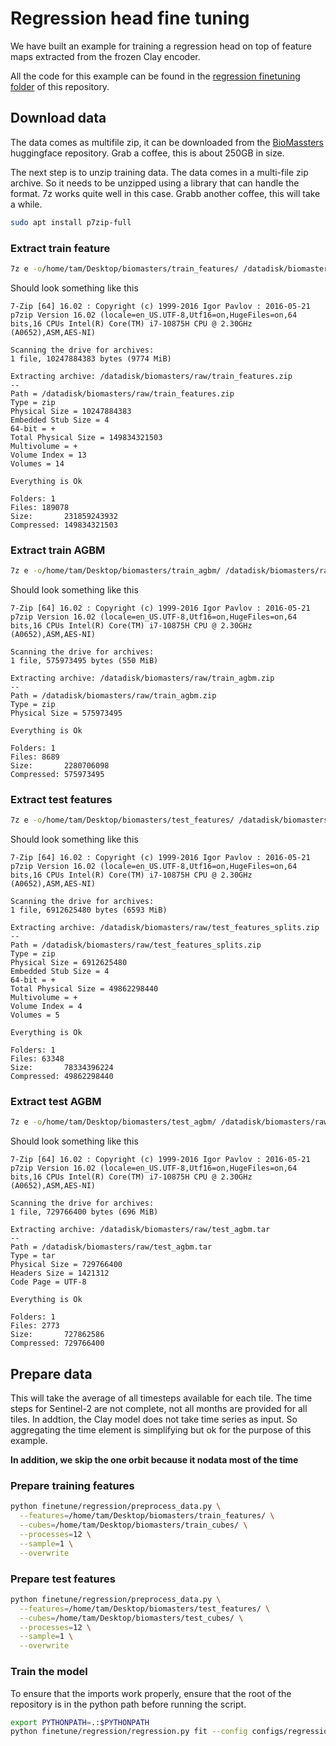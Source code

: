 # Regression head fine tuning

We have built an example for training a regression head on top of
feature maps extracted from the frozen Clay encoder.

All the code for this example can be found in the
[regression finetuning folder](https://github.com/Clay-foundation/model/blob/main/finetune/regression)
of this repository.

## Download data

The data comes as multifile zip, it can be downloaded from the
[BioMassters](https://huggingface.co/datasets/nascetti-a/BioMassters/)
huggingface repository. Grab a coffee, this is about 250GB in size.

The next step is to unzip training data. The data comes in a multi-file
zip archive. So it needs to be unzipped using a library that can handle
the format. 7z works quite well in this case. Grabb another coffee, this
will take a while.

```bash
sudo apt install p7zip-full
```

### Extract train feature


```bash
7z e -o/home/tam/Desktop/biomasters/train_features/ /datadisk/biomasters/raw/train_features.zip
```

Should look something like this

```
7-Zip [64] 16.02 : Copyright (c) 1999-2016 Igor Pavlov : 2016-05-21
p7zip Version 16.02 (locale=en_US.UTF-8,Utf16=on,HugeFiles=on,64 bits,16 CPUs Intel(R) Core(TM) i7-10875H CPU @ 2.30GHz (A0652),ASM,AES-NI)

Scanning the drive for archives:
1 file, 10247884383 bytes (9774 MiB)

Extracting archive: /datadisk/biomasters/raw/train_features.zip
--
Path = /datadisk/biomasters/raw/train_features.zip
Type = zip
Physical Size = 10247884383
Embedded Stub Size = 4
64-bit = +
Total Physical Size = 149834321503
Multivolume = +
Volume Index = 13
Volumes = 14

Everything is Ok

Folders: 1
Files: 189078
Size:       231859243932
Compressed: 149834321503
```

### Extract train AGBM

```bash
7z e -o/home/tam/Desktop/biomasters/train_agbm/ /datadisk/biomasters/raw/train_agbm.zip
```

Should look something like this

```
7-Zip [64] 16.02 : Copyright (c) 1999-2016 Igor Pavlov : 2016-05-21
p7zip Version 16.02 (locale=en_US.UTF-8,Utf16=on,HugeFiles=on,64 bits,16 CPUs Intel(R) Core(TM) i7-10875H CPU @ 2.30GHz (A0652),ASM,AES-NI)

Scanning the drive for archives:
1 file, 575973495 bytes (550 MiB)

Extracting archive: /datadisk/biomasters/raw/train_agbm.zip
--
Path = /datadisk/biomasters/raw/train_agbm.zip
Type = zip
Physical Size = 575973495

Everything is Ok

Folders: 1
Files: 8689
Size:       2280706098
Compressed: 575973495
```

### Extract test features

```bash
7z e -o/home/tam/Desktop/biomasters/test_features/ /datadisk/biomasters/raw/test_features_splits.zip
```

Should look something like this

```
7-Zip [64] 16.02 : Copyright (c) 1999-2016 Igor Pavlov : 2016-05-21
p7zip Version 16.02 (locale=en_US.UTF-8,Utf16=on,HugeFiles=on,64 bits,16 CPUs Intel(R) Core(TM) i7-10875H CPU @ 2.30GHz (A0652),ASM,AES-NI)

Scanning the drive for archives:
1 file, 6912625480 bytes (6593 MiB)

Extracting archive: /datadisk/biomasters/raw/test_features_splits.zip
--
Path = /datadisk/biomasters/raw/test_features_splits.zip
Type = zip
Physical Size = 6912625480
Embedded Stub Size = 4
64-bit = +
Total Physical Size = 49862298440
Multivolume = +
Volume Index = 4
Volumes = 5

Everything is Ok

Folders: 1
Files: 63348
Size:       78334396224
Compressed: 49862298440
```

### Extract test AGBM

```bash
7z e -o/home/tam/Desktop/biomasters/test_agbm/ /datadisk/biomasters/raw/test_agbm.tar
```

Should look something like this

```
7-Zip [64] 16.02 : Copyright (c) 1999-2016 Igor Pavlov : 2016-05-21
p7zip Version 16.02 (locale=en_US.UTF-8,Utf16=on,HugeFiles=on,64 bits,16 CPUs Intel(R) Core(TM) i7-10875H CPU @ 2.30GHz (A0652),ASM,AES-NI)

Scanning the drive for archives:
1 file, 729766400 bytes (696 MiB)

Extracting archive: /datadisk/biomasters/raw/test_agbm.tar
--
Path = /datadisk/biomasters/raw/test_agbm.tar
Type = tar
Physical Size = 729766400
Headers Size = 1421312
Code Page = UTF-8

Everything is Ok

Folders: 1
Files: 2773
Size:       727862586
Compressed: 729766400
```

## Prepare data

This will take the average of all timesteps available for each tile.
The time steps for Sentinel-2 are not complete, not all months are
provided for all tiles. In addtion, the Clay model does not take time
series as input. So aggregating the time element is simplifying but
ok for the purpose of this example.

**In addition, we skip the one orbit because it nodata most of the time**


### Prepare training features

```bash
python finetune/regression/preprocess_data.py \
  --features=/home/tam/Desktop/biomasters/train_features/ \
  --cubes=/home/tam/Desktop/biomasters/train_cubes/ \
  --processes=12 \
  --sample=1 \
  --overwrite
```

### Prepare test features

```bash
python finetune/regression/preprocess_data.py \
  --features=/home/tam/Desktop/biomasters/test_features/ \
  --cubes=/home/tam/Desktop/biomasters/test_cubes/ \
  --processes=12 \
  --sample=1 \
  --overwrite
```

### Train the model

To ensure that the imports work properly, ensure that the root of
the repository is in the python path before running the script.


```bash
export PYTHONPATH=.:$PYTHONPATH
python finetune/regression/regression.py fit --config configs/regression_biomasters.yaml
```
